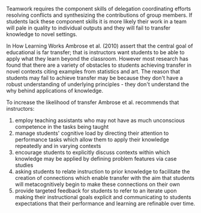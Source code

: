 Teamwork requires the component skills of delegation coordinating efforts resolving conflicts and synthesizing the contributions of group members. If students lack these component skills it is more likely their work in a team will pale in quality to individual outputs and they will fail to transfer knowledge to novel settings.

In How Learning Works Ambrose et al. (2010) assert that the central goal of educational is far transfer; that is instructors want students to be able to apply what they learn beyond the classroom. However most research has found that there are a variety of obstacles to students achieving transfer in novel contexts citing examples from statistics and art. The reason that students may fail to achieve transfer may be because they don't have a robust understanding of underlying principles - they don't understand the why behind applications of knowledge.

To increase the likelihood of transfer Ambrose et al. recommends that instructors:

<ol>
	<li>
		employ teaching assistants who may not have as much unconscious competence in the tasks being taught
	</li>
	<li>
		manage students' cognitive load by directing their attention to performance tasks which allow them to apply their knowledge repeatedly and in varying contexts
	</li>
	<li> encourage students to explicitly discuss contexts within which knowledge may be applied by defining problem features via case studies
	</li>
	<li>
		asking students to relate instruction to prior knowledge to facilitate the creation of connections which enable transfer with the aim that students will metacognitively begin to make these connections on their own
	</li>
	<li>
		provide targeted feedback for students to refer to an iterate upon making their instructional goals explicit and communicating to students expectations that their performance and learning are refinable over time.
	</li>
</ol>